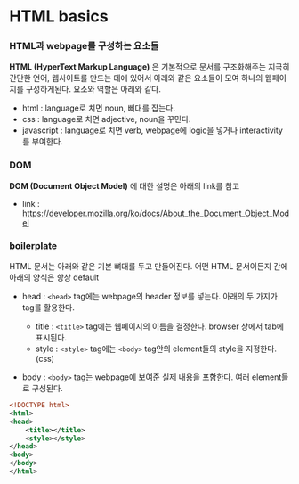 # HTML basics
### HTML과 webpage를 구성하는 요소들
**HTML (HyperText Markup Language)** 은 기본적으로 문서를 구조화해주는 지극히 간단한 언어, 웹사이트를 만드는 데에 있어서 아래와 같은 요소들이 모여 하나의 웹페이지를 구성하게된다. 요소와 역할은 아래와 같다.

- html : language로 치면 noun, 뼈대를 잡는다.
- css : language로 치면 adjective, noun을 꾸민다.
- javascript : language로 치면 verb, webpage에 logic을 넣거나 interactivity를 부여한다.

### DOM
**DOM (Document Object Model)** 에 대한 설명은 아래의 link를 참고

- link : https://developer.mozilla.org/ko/docs/About_the_Document_Object_Model

### boilerplate
HTML 문서는 아래와 같은 기본 뼈대를 두고 만들어진다. 어떤 HTML 문서이든지 간에 아래의 양식은 항상 default

- head : `<head>` tag에는 webpage의 header 정보를 넣는다. 아래의 두 가지가 tag를 활용한다.

	- title : `<title>` tag에는 웹페이지의 이름을 결정한다. browser 상에서 tab에 표시된다.
	- style : `<style>` tag에는 `<body>` tag안의 element들의 style을 지정한다. (css)

- body : `<body>` tag는 webpage에 보여준 실제 내용을 포함한다. 여러 element들로 구성된다.

```xml
<!DOCTYPE html>
<html>
<head>
	<title></title>
	<style></style>
</head>
<body>
</body>
</html>
```
